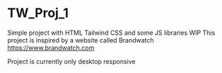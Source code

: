 # TW_Proj_1
Simple project with HTML Tailwind CSS and some JS libraries
WIP
This project is inspired by a website called Brandwatch https://www.brandwatch.com

Project is currently only desktop responsive
